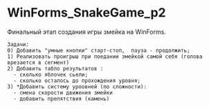 # WinForms_SnakeGame_p2
Финальный этап создания игры змейка на WinForms.

    Задачи:
    0) Добавить "умные кнопки" старт-стоп,  пауза - продолжить;
    1) Реализовать проигрыш при поедании змейкой самой себя (голова врезается в сегмент)
    2) Добавить табло результатов :
      - сколько яблочек сьели;
      - сколько осталось до прохождения уровня;
    3) *Добавить систему уроовней (по сложности):
      - смена скорости движения змейки
      - добавить препятствия (камень)

